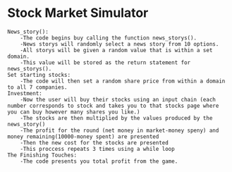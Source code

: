 # Stock Market Simulator
    News_story():
        -The code begins buy calling the function news_storys().
        -News storys will randomly select a news story from 10 options.
        -All storys will be given a random value that is within a set domain.
        -This value will be stored as the return statement for news_storys().
    Set starting stocks:
        -The code will then set a random share price from within a domain to all 7 companies.
    Investment:
        -Now the user will buy their stocks using an input chain (each number corresponds to stock and takes you to that stocks page where you can buy however many shares you like.)
        -The stocks are then multiplied by the values produced by the news_story()
        -The profit for the round (net money in market-money speny) and money remaining(10000-money spent) are presented
        -Then the new cost for the stocks are presented
        -This proccess repeats 3 times using a while loop
    The Finishing Touches:
        -The code presents you total profit from the game.
